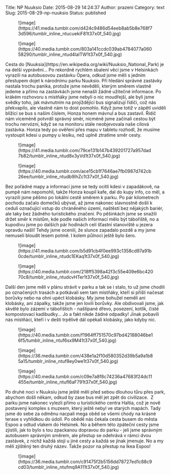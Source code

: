 Title: NP Nuuksio
Date: 2015-08-29 14:24:37
Author: prazeni
Category: text
Slug: 2015-08-29-np-nuuksio
Status: published

<p>
<figure class="tmblr-full" data-orig-height="2304" data-orig-width="3072">
![image](https://41.media.tumblr.com/d424c9486d54eeb8ab5b8e768f73d596/tumblr_inline_ntucuekiF81t37x0f_540.jpg)

</figure>
<figure class="tmblr-full" data-orig-height="2304" data-orig-width="3072">
![image](https://40.media.tumblr.com/803a141ccdc039ab4784077a06058290/tumblr_inline_ntud4laITW1t37x0f_540.jpg)

</figure>
Cesta do [Nuuksia](https://en.wikipedia.org/wiki/Nuuksio_National_Park)
je na delší vyprávění... Po rekordně rychlém sbalení věcí jsme v
Helsinkách vyrazili na autobusovou zastávku Opera, odkud jsme měli s
jedním přestupem dojet k národnímu parku Nuuksio. Při hledání správné
zastávky nastala trochu panika, protože jsme nevěděli, kterým směrem
vlastně jedeme a přímo na zastávkách jsme nenašli žádné užitečné
informace. Po krákém rozhovoru s místňáky jsme nebyli o nic moudřejší,
ale byli jsme svědky toho, jak mávnutním na projíždějící bus signalizují
řidiči, což nás překvapilo, ale vlastně nám to dost pomohlo. Když jsme
totiž v zápětí uviděli blížící se bus s naším číslem, Honza honem mávnul
a bus zastavil. Řidič nám víceméně potvrdil správný směr, nicméně jsme
začínali cestou být trochu nervózní, když se na monitoru stále
neobjevovala naše cílová zastávka. Honza tedy po ověření přes mapu v
tabletu rozhodl, že musíme vystoupit kdesi u pumpy u lesíku, než uplně
ztratíme směr cesty.  

<figure class="tmblr-full" data-orig-height="2304" data-orig-width="3072">
![image](https://41.media.tumblr.com/79ce131b147b439201727a957dad7b82/tumblr_inline_ntud8x3yVd1t37x0f_540.jpg)

</figure>
<figure class="tmblr-full" data-orig-height="2304" data-orig-width="3072">
![image](https://40.media.tumblr.com/ace15cb1f7646ae7fb0987d742cb26ee/tumblr_inline_ntudb9IhZc1t37x0f_540.jpg)

</figure>
Bez pořádné mapy a informací jsme se tedy ocitli kdesi v zapadákově, na
pumpě nám nepomohli, takže Honza koupil kafe, dal do kupy info, co měl,
a vyrazili jsme pěšmo po lokální cestě směrem k parku. Po pár
kilometrech pochodu začalo domečků ubývat, až jsme nakonec slavnostně
došli k ceduli označující vstup do chráněného území, naštěstí bez
nějakých bariér, ale taky bez žádného turistického značení. Po pěšinkách
jsme se snažili držet směr k místům, kde podle našich informací mělo být
tábořiště, no a kupodivu jsme po dalších pár hodinách celí šťastní
stanoviště u jezera opravdu našli! Tehdy jsme ocenili, že slunce
zapadalo pozdě a my jsme nemuseli bloudit lesem potmě. I kolem půlnoci
ještě bylo šero.  

<figure class="tmblr-full" data-orig-height="2304" data-orig-width="3072">
![image](https://41.media.tumblr.com/b5d91cb4f0ee993c1358cd97a91b0cde/tumblr_inline_ntudc1EKaq1t37x0f_540.jpg)

</figure>
<figure class="tmblr-full" data-orig-height="2304" data-orig-width="3072">
![image](https://40.media.tumblr.com/218ff5398a42f3c55e409e6bc42070c8/tumblr_inline_ntudcvHTer1t37x0f_540.jpg)

</figure>
Další den jsme měli v plánu strávit v parku a tak se i stalo, to už jsme
chodili po označených trasách a potkávali sem tam místňáky, kteří si
přišli načesat borůvky nebo na ohni upéct klobásky. My jsme bohužel
neměli ani klobásky, ani zápalky, takže jsme jen lovili borůvky. Ale
obdivovali jsme, jak skvělé bylo zázemí v tábořištích - naštípané dřevo,
posezení, kotlík, čisté kompostovací kadibudky... Jo a fakt nikde žádné
odpadky! Jinak pobavili nás místňáci, kteří i v dešti trpělivě dál
opékali klobásky, jako kdyby nic.  

<figure class="tmblr-full" data-orig-height="3072" data-orig-width="2304">
![image](https://40.media.tumblr.com/f1964ff751570c97bd42188046be16f5/tumblr_inline_ntuf6sx9M41t37x0f_540.jpg)

</figure>
<figure class="tmblr-full" data-orig-height="2304" data-orig-width="3072">
![image](https://36.media.tumblr.com/438e1a2f10d580352d39b5a9a1b85a15/tumblr_inline_ntuf8ey0we1t37x0f_540.jpg)

</figure>
<figure class="tmblr-full" data-orig-height="2304" data-orig-width="3072">
![image](https://40.media.tumblr.com/c09e7a8f8c74236a47683f24dc11455e/tumblr_inline_ntufl6aF791t37x0f_540.jpg)

</figure>
Po druhé noci v Nuuksiu jsme ještě měli před sebou dlouhou tůru přes
park, abychom došli někam, odkud by zase bus měl jet zpět do
civilizace.  Z parku jsme nakonec vylezli přímo u turistického centra
Haltia, což je nově postavený komplex s muzeem, který ještě nebyl ve
starých mapách. Tady jsme do sebe za odměnu nacpali mega oběd se všemi
chody na krásné terase s vyhlídkou do údolí. Po obědě nás čekala cesta
busem do města Espoo a odtud vlakem do Helsinek. No a během této
zpáteční cesty jsme zjistili, jak to bylo s tou zpackanou dopravou do
parku - jeli jsme správným autobusem správným směrem, ale přestup se
odehrává v rámci dvou zastávek, z nichž každá stojí u jiné cesty a každá
se jinak jmenuje. No a my měli zjištěný ten druhý název. Takže pozor na
přestup na Ikea Espoo!  

<figure class="tmblr-full" data-orig-height="2304" data-orig-width="3072">
![image](https://36.media.tumblr.com/c91475f2b5156dd78727ed1c88c9cd03/tumblr_inline_ntufmq9A111t37x0f_540.jpg)

</figure>
</p>

